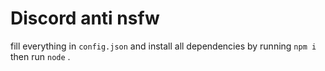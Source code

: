 # Discord anti nsfw

fill everything in `config.json` and install all dependencies by running `npm i`
then run `node` .
